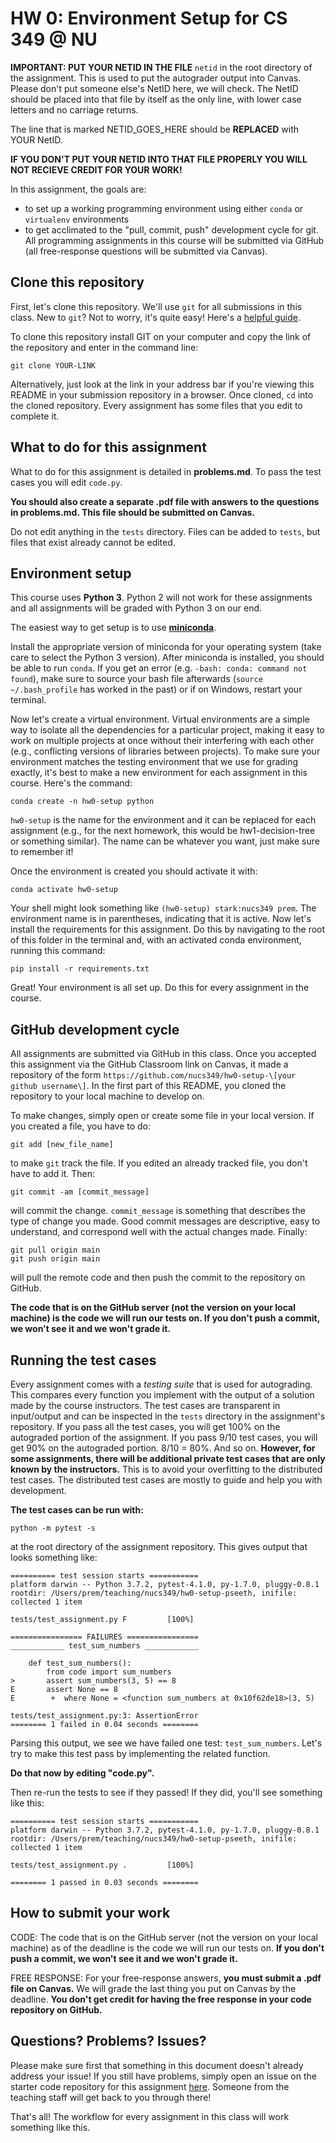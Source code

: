 # HW 0: Environment Setup for CS 349 @ NU

**IMPORTANT: PUT YOUR NETID IN THE FILE** `netid` in the root directory of the assignment. 
This is used to put the autograder output into Canvas. Please don't put someone else's NetID 
here, we will check. The NetID should be placed into that file by itself as the only line, 
with lower case letters and no carriage returns. 

The line that is marked NETID_GOES_HERE should be **REPLACED** with YOUR NetID.

**IF YOU DON'T PUT YOUR NETID INTO THAT FILE PROPERLY YOU WILL NOT RECIEVE CREDIT FOR YOUR WORK!**

In this assignment, the goals are:
- to set up a working programming environment using either `conda` or `virtualenv` environments
- to get acclimated to the "pull, commit, push" development cycle for git. All programming assignments in this course will be submitted via GitHub (all free-response questions will be submitted via Canvas).
  
## Clone this repository

First, let's clone this repository. We'll use `git` for all submissions in this class. New to `git`? Not to worry, it's quite easy! Here's a [helpful guide](https://guides.github.com/activities/hello-world/). 

To clone this repository install GIT on your computer and copy the link of the repository and enter in the command line:

``git clone YOUR-LINK``

Alternatively, just look at the link in your address bar if you're viewing this README in your submission repository in a browser. Once cloned, `cd` into the cloned repository. Every assignment has some files that you edit to complete it. 

## What to do for this assignment

What to do for this assignment is detailed in **problems.md**. To pass the test cases you will edit `code.py`.

**You should also create a separate .pdf file with answers to the questions in problems.md. This file should be submitted on Canvas.**

Do not edit anything in the `tests` directory. Files can be added to `tests`, but files that exist already cannot be edited.

## Environment setup

This course uses **Python 3**. Python 2 will not work for these assignments and all assignments will be graded with Python 3 on our end.

The easiest way to get setup is to use [**miniconda**](https://docs.conda.io/en/latest/miniconda.html). 

Install the appropriate version of miniconda for your operating system (take care to select the Python 3 version). After miniconda is installed, you should be able to run `conda`. If you get an error (e.g. `-bash: conda: command not found`), make sure to source your bash file afterwards (`source ~/.bash_profile` has worked in the past) or if on Windows, restart your terminal.

Now let's create a virtual environment. Virtual environments are a simple way to isolate all the dependencies for a particular project, making it easy to work on multiple projects at once without their interfering with each other (e.g., conflicting versions of libraries between projects). To make sure your environment matches the testing environment that we use for grading exactly, it's best to make a new environment for each assignment in this course. Here's the command:

``conda create -n hw0-setup python``

`hw0-setup` is the name for the environment and it can be replaced for each assignment (e.g., for the next homework, this would be hw1-decision-tree or something similar). The name can be whatever you want, just make sure to remember it!

Once the environment is created you should activate it with:

``conda activate hw0-setup``

Your shell might look something like `(hw0-setup) stark:nucs349 prem`. The environment name is in parentheses, indicating that it is active. Now let's install the requirements for this assignment. Do this by navigating to the root of this folder in the terminal and, with an activated conda environment, running this command:

``pip install -r requirements.txt``

Great! Your environment is all set up. Do this for every assignment in the course.

## GitHub development cycle

All assignments are submitted via GitHub in this class. Once you accepted this assignment via the GitHub Classroom link on Canvas, it made a repository of the form `https://github.com/nucs349/hw0-setup-\[your github username\]`. In the first part of this README, you cloned the repository to your local machine to develop on.

To make changes, simply open or create some file in your local version. If you created a file, you have to do:

``git add [new_file_name]`` 

to make `git` track the file. If you edited an already tracked file, you don't have to add it. Then:

``git commit -am [commit_message]``

will commit the change. `commit_message` is something that describes the type of change you made. Good commit messages are descriptive, easy to understand, and correspond well with the actual changes made. Finally:

```
git pull origin main
git push origin main
```

will pull the remote code and then push the commit to the repository on GitHub. 

**The code that is on the GitHub server (not the version on your local machine) is the code we will run our tests on. If you don't push a commit, we won't see it and we won't grade it.**

## Running the test cases

Every assignment comes with a *testing suite* that is used for autograding. This compares every function you implement with the output of a solution made by the course instructors. The test cases are transparent in input/output and can be inspected in the `tests` directory in the assignment's repository. If you pass all the test cases, you will get 100% on the autograded portion of the assignment. If you pass 9/10 test cases, you will get 90% on the autograded portion. 8/10 = 80%. And so on. **However, for some assignments, there will be additional private test cases that are only known by the instructors.**  This is to avoid your overfitting to the distributed test cases. The distributed test cases are mostly to guide and help you with development.

**The test cases can be run with:**

``python -m pytest -s``

at the root directory of the assignment repository. This gives output that looks something like:

```
========== test session starts ===========
platform darwin -- Python 3.7.2, pytest-4.1.0, py-1.7.0, pluggy-0.8.1
rootdir: /Users/prem/teaching/nucs349/hw0-setup-pseeth, inifile:
collected 1 item

tests/test_assignment.py F         [100%]

================ FAILURES ================
____________ test_sum_numbers ____________

    def test_sum_numbers():
        from code import sum_numbers
>       assert sum_numbers(3, 5) == 8
E       assert None == 8
E        +  where None = <function sum_numbers at 0x10f62de18>(3, 5)

tests/test_assignment.py:3: AssertionError
======== 1 failed in 0.04 seconds ========
```

Parsing this output, we see we have failed one test: `test_sum_numbers`. Let's try to make this test pass by implementing the related function. 

**Do that now by editing "code.py".**

Then re-run the tests to see if they passed! If they did, you'll see something like this: 

```
========== test session starts ===========
platform darwin -- Python 3.7.2, pytest-4.1.0, py-1.7.0, pluggy-0.8.1
rootdir: /Users/prem/teaching/nucs349/hw0-setup-pseeth, inifile:
collected 1 item

tests/test_assignment.py .         [100%]

======== 1 passed in 0.03 seconds ========
```

<!-- Next, let's get acquainted with the Travis-CI output which automatically runs the tests for you! For rapid development, it's better to run the tests on your own machine. -->

<!-- ## Getting automatic feedback on push

For peace of mind, it's good to know that your code also works on a different machine. Travis-CI will initialize a fresh machine, install all of the requirements needed for the assignment, and run the tests. It then gives a check or a cross depending on if the tests all passed or if some or all failed, respectively.

To view the output of Travis-CI, follow these steps:
1. Navigate to `https://github.com/NUCS349/hw0-setup-[your_username]/commits/main`
2. Here you'll see all of your commits. Next to each commit, you will see an icon of either a green checkmark or a red X. Click the icon of the commit you wish to inspect.
3. A pop-up appears. Click through to 'Details'.
4. On this page, you'll see the information given by GitHub regarding this commit and its corresponding run on Travis-CI. To inspect it further (and actually read the output of the test cases), click the link labeled `View more details on Travis CI` at the bottom of the page.
5. Scroll down and you'll see the output of the build process and of `python -m pytest`. If your local environment is set up properly, the output of `python -m pytest` on your machine will match perfectly with the run on Travis-CI.

## On writing using LaTeX
To write out math, it is helpful to use LaTeX code ([tutorial here](https://www.latex-tutorial.com/tutorials/amsmath/)). Every student repository has [Texify](https://github.com/apps/texify) installed in this class. Texify looks at any files in the repository of the form `*.tex.md`. These files have Tex run on them and the math expressions in those files are rendered. This happens automaticaly when you push to GitHub. For example, this document has some LaTeX code written out (check the corresponding `README.tex.md` in the top-level folder.) The Tex corresponding to the following:

<p align="center"><img src="/tex/a6eb3fa2e8d66eeeb5abc006083ba23b.svg?invert_in_darkmode&sanitize=true" align=middle width=248.8305501pt height=49.315569599999996pt/></p>

can be seen, enclosed in double dollar signs. 
 -->

## How to submit your work

CODE: The code that is on the GitHub server (not the version on your local machine) as of the deadline is the code we will run our tests on. **If you don't push a commit, we won't see it and we won't grade it.**

FREE RESPONSE: For your free-response answers, **you must submit a .pdf file on Canvas.**  We will grade the last thing you put on Canvas by the deadline. **You don't get credit for having the free response in your code repository on GitHub.** 

## Questions? Problems? Issues?

Please make sure first that something in this document doesn't already address your issue! If you still have problems, simply open an issue on the starter code repository for this assignment [here](https://github.com/NUCS-349-Fall21/hw0-setup). Someone from the teaching staff will get back to you through there!

That's all! The workflow for every assignment in this class will work something like this.
